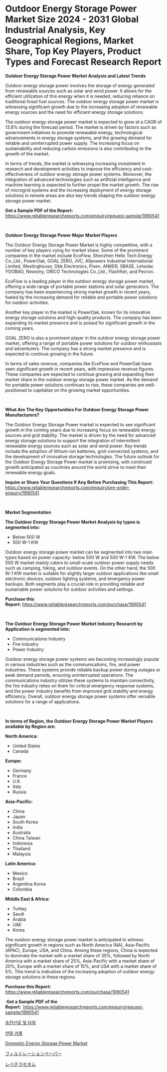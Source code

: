 <p><h1>Outdoor Energy Storage Power Market Size 2024 - 2031 Global Industrial Analysis, Key Geographical Regions, Market Share, Top Key Players, Product Types and Forecast Research Report</h1></p><p><strong>Outdoor Energy Storage Power Market Analysis and Latest Trends</strong></p>
<p><p>Outdoor energy storage power involves the storage of energy generated from renewable sources such as solar and wind power. It allows for the efficient utilization of this energy when it is needed, reducing reliance on traditional fossil fuel sources. The outdoor energy storage power market is witnessing significant growth due to the increasing adoption of renewable energy sources and the need for efficient energy storage solutions.</p><p>The outdoor energy storage power market is expected to grow at a CAGR of 13.8% during the forecast period. The market is driven by factors such as government initiatives to promote renewable energy, technological advancements in energy storage systems, and the growing demand for reliable and uninterrupted power supply. The increasing focus on sustainability and reducing carbon emissions is also contributing to the growth of the market.</p><p>In terms of trends, the market is witnessing increasing investment in research and development activities to improve the efficiency and cost-effectiveness of outdoor energy storage power systems. Moreover, the integration of advanced technologies such as artificial intelligence and machine learning is expected to further propel the market growth. The rise of microgrid systems and the increasing deployment of energy storage solutions in remote areas are also key trends shaping the outdoor energy storage power market.</p></p>
<p><strong>Get a Sample PDF of the Report:&nbsp;</strong> <a href="https://www.reliableresearchreports.com/enquiry/request-sample/1990541">https://www.reliableresearchreports.com/enquiry/request-sample/1990541</a></p>
<p>&nbsp;</p>
<p><strong>Outdoor Energy Storage Power Major Market Players</strong></p>
<p><p>The Outdoor Energy Storage Power Market is highly competitive, with a number of key players vying for market share. Some of the prominent companies in the market include EcoFlow, Shenzhen Hello Tech Energy Co.,Ltd., PowerOak, GOAL ZERO, JVC, Allpowers Industrial International Limited, Westinghouse, Dbk Electronics, Pisen, ANKER, SBASE, Letsolar, YOOBAO, Newsmy, ORICO Technologies Co.,Ltd., Flashfish, and Pecron.</p><p>EcoFlow is a leading player in the outdoor energy storage power market, offering a wide range of portable power stations and solar generators. The company has been experiencing strong market growth in recent years, fueled by the increasing demand for reliable and portable power solutions for outdoor activities.</p><p>Another key player in the market is PowerOak, known for its innovative energy storage solutions and high-quality products. The company has been expanding its market presence and is poised for significant growth in the coming years.</p><p>GOAL ZERO is also a prominent player in the outdoor energy storage power market, offering a range of portable power solutions for outdoor enthusiasts and adventurers. The company has a strong market presence and is expected to continue growing in the future.</p><p>In terms of sales revenue, companies like EcoFlow and PowerOak have seen significant growth in recent years, with impressive revenue figures. These companies are expected to continue growing and expanding their market share in the outdoor energy storage power market. As the demand for portable power solutions continues to rise, these companies are well-positioned to capitalize on the growing market opportunities.</p></p>
<p>&nbsp;</p>
<p><strong>What Are The Key Opportunities For Outdoor Energy Storage Power Manufacturers?</strong></p>
<p><p>The Outdoor Energy Storage Power market is expected to see significant growth in the coming years due to increasing focus on renewable energy sources and grid stability. The market is driven by the need for advanced energy storage solutions to support the integration of intermittent renewable energy sources such as solar and wind power. Key trends include the adoption of lithium-ion batteries, grid-connected systems, and the development of innovative storage technologies. The future outlook for the Outdoor Energy Storage Power market is promising, with continued growth anticipated as countries around the world strive to meet their renewable energy goals.</p></p>
<p><strong>Inquire or Share Your Questions If Any Before Purchasing This Report:</strong> <a href="https://www.reliableresearchreports.com/enquiry/pre-order-enquiry/1990541">https://www.reliableresearchreports.com/enquiry/pre-order-enquiry/1990541</a></p>
<p>&nbsp;</p>
<p><strong>Market Segmentation</strong></p>
<p><strong>The Outdoor Energy Storage Power Market Analysis by types is segmented into:</strong></p>
<p><ul><li>Below 500 W</li><li>500 W-1 KW</li></ul></p>
<p><p>Outdoor energy storage power market can be segmented into two main types based on power capacity: below 500 W and 500 W-1 KW. The below 500 W market mainly caters to small-scale outdoor power supply needs such as camping, hiking, and outdoor events. On the other hand, the 500 W-1 KW market is suitable for slightly larger outdoor applications like small electronic devices, outdoor lighting systems, and emergency power backups. Both segments play a crucial role in providing reliable and sustainable power solutions for outdoor activities and settings.</p></p>
<p><strong>Purchase this Report:&nbsp;</strong><a href="https://www.reliableresearchreports.com/purchase/1990541">https://www.reliableresearchreports.com/purchase/1990541</a></p>
<p>&nbsp;</p>
<p><strong>The Outdoor Energy Storage Power Market Industry Research by Application is segmented into:</strong></p>
<p><ul><li>Communications Industry</li><li>Fire Industry</li><li>Power Industry</li></ul></p>
<p><p>Outdoor energy storage power systems are becoming increasingly popular in various industries such as the communications, fire, and power industries. These systems provide reliable backup power during outages or peak demand periods, ensuring uninterrupted operations. The communications industry utilizes these systems to maintain connectivity, the fire industry relies on them for critical emergency response systems, and the power industry benefits from improved grid stability and energy efficiency. Overall, outdoor energy storage power systems offer versatile solutions for a range of applications.</p></p>
<p>&nbsp;</p>
<p><strong>In terms of Region, the Outdoor Energy Storage Power Market Players available by Region are:</strong></p>
<p>
    <p> <strong> North America: </strong>
        <ul>
            <li>United States</li>
            <li>Canada</li>
        </ul>
        </p> 
    <p> <strong> Europe: </strong>
        <ul>
            <li>Germany</li>
            <li>France</li>
            <li>U.K.</li>
            <li>Italy</li>
            <li>Russia</li>
        </ul>
        </p> 
    <p> <strong> Asia-Pacific: </strong>
        <ul>
            <li>China</li>
            <li>Japan</li>
            <li>South Korea</li>
            <li>India</li>
            <li>Australia</li>
            <li>China Taiwan</li>
            <li>Indonesia</li>
            <li>Thailand</li>
            <li>Malaysia</li>
        </ul>
        </p> 
    <p> <strong> Latin America: </strong>
        <ul>
            <li>Mexico</li>
            <li>Brazil</li>
            <li>Argentina Korea</li>
            <li>Colombia</li>
        </ul>
        </p> 
    <p> <strong> Middle East & Africa: </strong>
        <ul>
            <li>Turkey</li>
            <li>Saudi</li>
            <li>Arabia</li>
            <li>UAE</li>
            <li>Korea</li>
        </ul>
    </p>
    </p>
<p><p>The outdoor energy storage power market is anticipated to witness significant growth in regions such as North America (NA), Asia-Pacific (APAC), Europe, USA, and China. Among these regions, China is expected to dominate the market with a market share of 35%, followed by North America with a market share of 25%, Asia-Pacific with a market share of 20%, Europe with a market share of 15%, and USA with a market share of 5%. This trend is indicative of the increasing adoption of outdoor energy storage solutions in these regions.</p></p>
<p><strong>Purchase this Report: </strong><a href="https://www.reliableresearchreports.com/purchase/1990541">https://www.reliableresearchreports.com/purchase/1990541</a></p>
<p>&nbsp;<strong>Get a Sample PDF of the Report:&nbsp;&nbsp;</strong><a href="https://www.reliableresearchreports.com/enquiry/request-sample/1990541">https://www.reliableresearchreports.com/enquiry/request-sample/1990541</a></p>
<p><strong></strong></p>
<p><p><a href="https://medium.com/@achimcoteanu1/%EC%A0%84%EB%A0%A5-%EC%86%A1%EC%A0%84%EC%84%A0-%EB%B0%8F-%ED%83%91-%EC%8B%9C%EC%9E%A5-%EC%A7%80%ED%91%9C-%ED%95%B4%EB%8F%85-%EC%8B%9C%EC%9E%A5-%EC%A0%90%EC%9C%A0%EC%9C%A8-%ED%8A%B8%EB%A0%8C%EB%93%9C-%EB%B0%8F-%EC%84%B1%EC%9E%A5-%ED%8C%A8%ED%84%B4-2e16aad271a7">송전선로 및 타워</a></p><p><a href="https://medium.com/@joananitzsche/%EC%B9%98%EA%B3%BC-%EC%B9%B4%ED%94%84%EC%9C%8C-%EC%8B%9C%EC%9E%A5-%EB%B6%84%EC%84%9D-%EB%B0%8F-2024%EB%85%84%EB%B6%80%ED%84%B0-2031%EB%85%84%EA%B9%8C%EC%A7%80-%EC%98%88%EC%B8%A1%EB%90%9C-%EA%B7%9C%EB%AA%A8-b1563f6c8619">덴탈 카풀</a></p><p><a href="https://github.com/ruddyyedelwadw/Market-Research-Report-List-1/blob/main/domestic-energy-storage-power-market.md">Domestic Energy Storage Power Market</a></p><p><a href="https://github.com/nxboeu02965442/Market-Research-Report-List-1/blob/main/271208317156.md">フィルトレーションペーパー</a></p><p><a href="https://medium.com/@lauriank/%E3%83%AC%E3%83%93%E3%83%A5%E3%83%88%E3%83%A9%E3%82%BB%E3%82%BF%E3%83%A0%E5%B8%82%E5%A0%B4%E5%B1%95%E6%9C%9B-%E6%A5%AD%E7%95%8C%E6%A6%82%E8%A6%81%E3%81%A8%E4%BA%88%E6%B8%AC-2024%E5%B9%B4%E3%81%8B%E3%82%892031%E5%B9%B4-3eff0884121a">レベチラセタム</a></p></p>